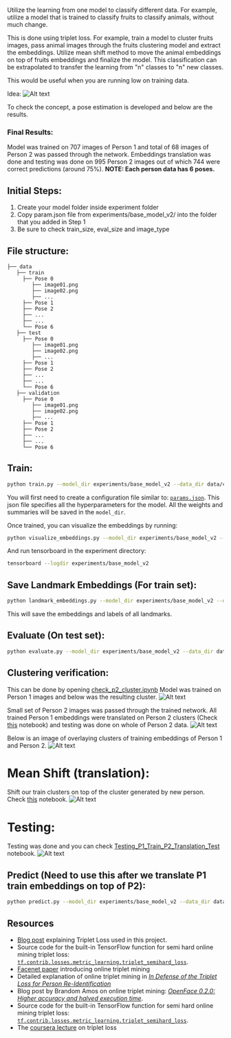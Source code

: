 Utilize the learning from one model to classify different data. For example, utilize a model that is trained to classify fruits to classify animals, without much change. 

This is done using triplet loss. For example, train a model to cluster fruits images, pass animal images through the fruits clustering model and extract the embeddings. Utilize mean shift method to move the animal embeddings on top of fruits embeddings and finalize the model. This classification can be extrapolated to transfer the learning from "n" classes to "n" new classes.

This would be useful when you are running low on training data.

Idea:
![Alt text](images/expected_flow.png?raw=true "Idea Flow")

To check the concept, a pose estimation is developed and below are the results. 

### Final Results:
Model was trained on 707 images of Person 1 and total of 68 images of Person 2 was passed through the network. Embeddings translation was done and testing was done on 995 Person 2 images out of which 744 were correct predictions (around 75%). **NOTE: Each person data has 6 poses.**

## Initial Steps:
 1) Create your model folder inside experiment folder
 2) Copy param.json file from experiments/base_model_v2/ into the folder that you added in Step 1
 3) Be sure to check train_size, eval_size and image_type

## File structure:
    ├── data 
       ├── train
         ├── Pose 0
            ├── image01.png
            ├── image02.png
            ├── ...
         ├── Pose 1
         ├── Pose 2            
         ├── ...            
         ├── ...            
         └── Pose 6
       ├── test
         ├── Pose 0
            ├── image01.png
            ├── image02.png
            ├── ...
         ├── Pose 1
         ├── Pose 2            
         ├── ...            
         ├── ...            
         └── Pose 6
       ├── validation
         ├── Pose 0
            ├── image01.png
            ├── image02.png
            ├── ...
         ├── Pose 1
         ├── Pose 2            
         ├── ...            
         ├── ...            
         └── Pose 6


## Train:
```bash
python train.py --model_dir experiments/base_model_v2 --data_dir data/cropped_img
```
You will first need to create a configuration file similar to: [`params.json`](experiments/base_model_v2/params.json).
This json file specifies all the hyperparameters for the model.
All the weights and summaries will be saved in the `model_dir`.

Once trained, you can visualize the embeddings by running:
```bash
python visualize_embeddings.py --model_dir experiments/base_model_v2 --data_dir data/cropped_img
```

And run tensorboard in the experiment directory:
```bash
tensorboard --logdir experiments/base_model_v2
```

## Save Landmark Embeddings (For train set):
```bash
python landmark_embeddings.py --model_dir experiments/base_model_v2 --data_dir data/cropped_img/train
```
This will save the embeddings and labels of all landmarks.


## Evaluate (On test set):
```bash
python evaluate.py --model_dir experiments/base_model_v2 --data_dir data/cropped_img
```


## Clustering verification:
This can be done by opening [check_p2_cluster.ipynb][check_p2_cluster]
Model was trained on Person 1 images and below was the resulting cluster. 
![Alt text](images/P1_Trained.png?raw=true "Person 1 Cluster")

Small set of Person 2 images was passed through the trained network. All trained Person 1 embeddings were translated on Person 2 clusters (Check [this][translation] notebook) and testing was done on whole of Person 2 data.
![Alt text](images/New_P2.png?raw=true "Person 2 Cluster")

Below is an image of overlaying clusters of training embeddings of Person 1 and Person 2.
![Alt text](images/P1_P2_tsne_2d.png?raw=true "Person 1 and 2 Cluster")


# Mean Shift (translation):
Shift our train clusters on top of the cluster generated by new person. Check [this][translation] notebook.
![Alt text](images/expected_flow.png?raw=true "Idea Flow")


# Testing:
Testing was done and you can check [Testing_P1_Train_P2_Translation_Test][testing] notebook.
![Alt text](images/P2_translation_testing.png?raw=true "Idea Flow")


## Predict (Need to use this after we translate P1 train embeddings on top of P2):
```bash
python predict.py --model_dir experiments/base_model_v2 --data_dir data/cropped_img/test/image_193.jpg
```

## Resources

- [Blog post][blog] explaining Triplet Loss used in this project.
- Source code for the built-in TensorFlow function for semi hard online mining triplet loss: [`tf.contrib.losses.metric_learning.triplet_semihard_loss`][tf-triplet-loss].
- [Facenet paper][facenet] introducing online triplet mining
- Detailed explanation of online triplet mining in [*In Defense of the Triplet Loss for Person Re-Identification*][in-defense]
- Blog post by Brandom Amos on online triplet mining: [*OpenFace 0.2.0: Higher accuracy and halved execution time*][openface-blog].
- Source code for the built-in TensorFlow function for semi hard online mining triplet loss: [`tf.contrib.losses.metric_learning.triplet_semihard_loss`][tf-triplet-loss].
- The [coursera lecture][coursera] on triplet loss


[blog]: https://omoindrot.github.io/triplet-loss
[triplet-types-img]: https://omoindrot.github.io/assets/triplet_loss/triplets.png
[triplet-loss-img]: https://omoindrot.github.io/assets/triplet_loss/triplet_loss.png
[online-triplet-loss-img]: https://omoindrot.github.io/assets/triplet_loss/online_triplet_loss.png
[embeddings-img]: https://omoindrot.github.io/assets/triplet_loss/embeddings.png
[embeddings-gif]: https://omoindrot.github.io/assets/triplet_loss/embeddings.gif
[openface-blog]: http://bamos.github.io/2016/01/19/openface-0.2.0/
[facenet]: https://arxiv.org/abs/1503.03832
[in-defense]: https://arxiv.org/abs/1703.07737
[tf-triplet-loss]: https://www.tensorflow.org/api_docs/python/tf/contrib/losses/metric_learning/triplet_semihard_loss
[coursera]: https://www.coursera.org/learn/convolutional-neural-networks/lecture/HuUtN/triplet-loss
[check_p2_cluster]: https://github.com/Triplet_Loss_Classification/notebooks/check_p2_cluster.ipynb
[translation]: https://github.com/Triplet_Loss_Classification/notebooks/mean_shift.ipynb
[testing]: https://github.com/Triplet_Loss_Classification/notebooks/Testing_P1_Train_P2_Translation_Test_no_img_show.ipynb
